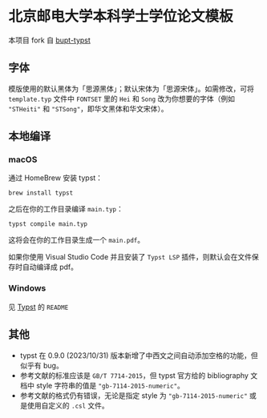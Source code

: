# 北京邮电大学本科学士学位论文模板

本项目 fork 自 [bupt-typst](https://github.com/QQKdeGit/bupt-typst)

## 字体

模版使用的默认黑体为「思源黑体」；默认宋体为「思源宋体」。如需修改，可将 `template.typ` 文件中 `FONTSET` 里的 `Hei` 和 `Song` 改为你想要的字体（例如 `"STHeiti"` 和 `"STSong"`，即华文黑体和华文宋体）。

## 本地编译

### macOS

通过 HomeBrew 安装 typst：
```
brew install typst
```

之后在你的工作目录编译 `main.typ`：
```
typst compile main.typ
```

这将会在你的工作目录生成一个 `main.pdf`。

如果你使用 Visual Studio Code 并且安装了 `Typst LSP` 插件，则默认会在文件保存时自动编译成 pdf。

### Windows

见 [Typst](https://github.com/typst/typst) 的 `README`

## 其他

- typst 在 0.9.0 (2023/10/31) 版本新增了中西文之间自动添加空格的功能，但似乎有 bug。
- 参考文献的标准应该是 `GB/T 7714-2015`，但 typst 官方给的 bibliography 文档中 style 字符串的值是 `"gb-7114-2015-numeric"`。
- 参考文献的格式仍有错误，无论是指定 style 为 `"gb-7114-2015-numeric"` 或是使用自定义的 `.csl` 文件。